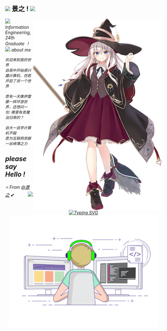 <h2><img src="https://media.giphy.com/media/mGcNjsfWAjY5AEZNw6/giphy.gif" width="50"> 景之 ! <img src="https://media.giphy.com/media/mGcNjsfWAjY5AEZNw6/giphy.gif" width="50"></h2>
<img align='right' src="https://raw.githubusercontent.com/ElainaFanBoy/Blog/main/assert/avt.png" width="415">
<p><img src="https://media.giphy.com/media/WUlplcMpOCEmTGBtBW/giphy.gif" width="30"> <em>Information Engineering, 24th Graduate ！
<br />
<img src="https://media.giphy.com/media/VgCDAzcKvsR6OM0uWg/giphy.gif" width="30"> about me

```Julia
欢迎来到我的世界
自高中开始感兴趣计算机，仿若开启了另一个世界

愿有一天像伊雷娜一样环游世界，还想问一句:哪里有卖魔法扫帚的？

自大一自学计算机不辍
愿为互联网贡献一丝绵薄之力
```
<em><b> please say Hello !</b></em>
---


⭐️ From [@景之](https://github.com/jing-zhi) 💕
<img align='right' src="https://komarev.com/ghpvc/?username=ElainaFanBoy&label=Profile+Views&color=3a8755">
<div align="center">
  
  <!-- dynamic typing effect 动态打字效果 -->
  <div align="center">
    <a href="https://blog.sunguoqi.com/">
      <img src="https://readme-typing-svg.demolab.com?font=Fira+Code&pause=1000&width=435&lines=Hello%2C%20World;热爱代码，热爱生活!&center=true&size=27" alt="Typing SVG" />
    </a>
  </div>
  <!-- knock code pictures 敲代码的图片 -->
  <img alt="GIF" src="https://raw.githubusercontent.com/devSouvik/devSouvik/master/gif3.gif" width="480"/>
</div>
